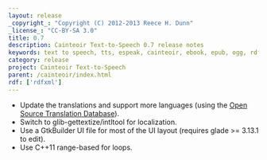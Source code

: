 ```yaml
---
layout: release
_copyright_: "Copyright (C) 2012-2013 Reece H. Dunn"
_license_: "CC-BY-SA 3.0"
title: 0.7
description: Cainteoir Text-to-Speech 0.7 release notes
keywords: text to speech, tts, espeak, cainteoir, ebook, epub, ogg, rdf, metadata, gnome, gtk
category: release
project: Cainteoir Text-to-Speech
parent: /cainteoir/index.html
rdf: ['rdfxml']
---
```


*  Update the translations and support more languages (using the [Open Source Translation Database](http://littlesvr.ca/ostd)).
*  Switch to glib-gettextize/intltool for localization.
*  Use a GtkBuilder UI file for most of the UI layout (requires glade >= 3.13.1 to edit).
*  Use C++11 range-based for loops.
